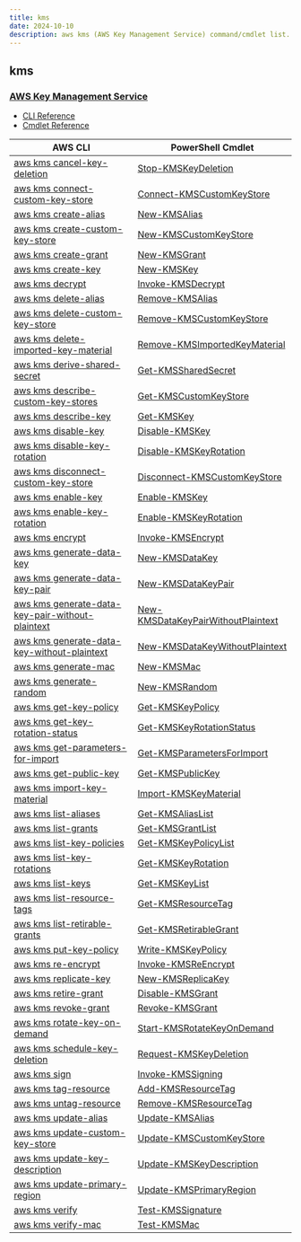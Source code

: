 ```yaml
---
title: kms
date: 2024-10-10
description: aws kms (AWS Key Management Service) command/cmdlet list.
---
```


## kms

### [AWS Key Management Service](https://aws.amazon.com/kms/)

* [CLI Reference](https://awscli.amazonaws.com/v2/documentation/api/latest/reference/kms/index.html)
* [Cmdlet Reference](https://docs.aws.amazon.com/powershell/latest/reference/items/AWS_Key_Management_Service_cmdlets.html)

|AWS CLI|PowerShell Cmdlet|
|----|----|
|[aws kms cancel-key-deletion](https://awscli.amazonaws.com/v2/documentation/api/latest/reference/kms/cancel-key-deletion.html)|[Stop-KMSKeyDeletion](https://docs.aws.amazon.com/powershell/latest/reference/items/Stop-KMSKeyDeletion.html)|
|[aws kms connect-custom-key-store](https://awscli.amazonaws.com/v2/documentation/api/latest/reference/kms/connect-custom-key-store.html)|[Connect-KMSCustomKeyStore](https://docs.aws.amazon.com/powershell/latest/reference/items/Connect-KMSCustomKeyStore.html)|
|[aws kms create-alias](https://awscli.amazonaws.com/v2/documentation/api/latest/reference/kms/create-alias.html)|[New-KMSAlias](https://docs.aws.amazon.com/powershell/latest/reference/items/New-KMSAlias.html)|
|[aws kms create-custom-key-store](https://awscli.amazonaws.com/v2/documentation/api/latest/reference/kms/create-custom-key-store.html)|[New-KMSCustomKeyStore](https://docs.aws.amazon.com/powershell/latest/reference/items/New-KMSCustomKeyStore.html)|
|[aws kms create-grant](https://awscli.amazonaws.com/v2/documentation/api/latest/reference/kms/create-grant.html)|[New-KMSGrant](https://docs.aws.amazon.com/powershell/latest/reference/items/New-KMSGrant.html)|
|[aws kms create-key](https://awscli.amazonaws.com/v2/documentation/api/latest/reference/kms/create-key.html)|[New-KMSKey](https://docs.aws.amazon.com/powershell/latest/reference/items/New-KMSKey.html)|
|[aws kms decrypt](https://awscli.amazonaws.com/v2/documentation/api/latest/reference/kms/decrypt.html)|[Invoke-KMSDecrypt](https://docs.aws.amazon.com/powershell/latest/reference/items/Invoke-KMSDecrypt.html)|
|[aws kms delete-alias](https://awscli.amazonaws.com/v2/documentation/api/latest/reference/kms/delete-alias.html)|[Remove-KMSAlias](https://docs.aws.amazon.com/powershell/latest/reference/items/Remove-KMSAlias.html)|
|[aws kms delete-custom-key-store](https://awscli.amazonaws.com/v2/documentation/api/latest/reference/kms/delete-custom-key-store.html)|[Remove-KMSCustomKeyStore](https://docs.aws.amazon.com/powershell/latest/reference/items/Remove-KMSCustomKeyStore.html)|
|[aws kms delete-imported-key-material](https://awscli.amazonaws.com/v2/documentation/api/latest/reference/kms/delete-imported-key-material.html)|[Remove-KMSImportedKeyMaterial](https://docs.aws.amazon.com/powershell/latest/reference/items/Remove-KMSImportedKeyMaterial.html)|
|[aws kms derive-shared-secret](https://awscli.amazonaws.com/v2/documentation/api/latest/reference/kms/derive-shared-secret.html)|[Get-KMSSharedSecret](https://docs.aws.amazon.com/powershell/latest/reference/items/Get-KMSSharedSecret.html)|
|[aws kms describe-custom-key-stores](https://awscli.amazonaws.com/v2/documentation/api/latest/reference/kms/describe-custom-key-stores.html)|[Get-KMSCustomKeyStore](https://docs.aws.amazon.com/powershell/latest/reference/items/Get-KMSCustomKeyStore.html)|
|[aws kms describe-key](https://awscli.amazonaws.com/v2/documentation/api/latest/reference/kms/describe-key.html)|[Get-KMSKey](https://docs.aws.amazon.com/powershell/latest/reference/items/Get-KMSKey.html)|
|[aws kms disable-key](https://awscli.amazonaws.com/v2/documentation/api/latest/reference/kms/disable-key.html)|[Disable-KMSKey](https://docs.aws.amazon.com/powershell/latest/reference/items/Disable-KMSKey.html)|
|[aws kms disable-key-rotation](https://awscli.amazonaws.com/v2/documentation/api/latest/reference/kms/disable-key-rotation.html)|[Disable-KMSKeyRotation](https://docs.aws.amazon.com/powershell/latest/reference/items/Disable-KMSKeyRotation.html)|
|[aws kms disconnect-custom-key-store](https://awscli.amazonaws.com/v2/documentation/api/latest/reference/kms/disconnect-custom-key-store.html)|[Disconnect-KMSCustomKeyStore](https://docs.aws.amazon.com/powershell/latest/reference/items/Disconnect-KMSCustomKeyStore.html)|
|[aws kms enable-key](https://awscli.amazonaws.com/v2/documentation/api/latest/reference/kms/enable-key.html)|[Enable-KMSKey](https://docs.aws.amazon.com/powershell/latest/reference/items/Enable-KMSKey.html)|
|[aws kms enable-key-rotation](https://awscli.amazonaws.com/v2/documentation/api/latest/reference/kms/enable-key-rotation.html)|[Enable-KMSKeyRotation](https://docs.aws.amazon.com/powershell/latest/reference/items/Enable-KMSKeyRotation.html)|
|[aws kms encrypt](https://awscli.amazonaws.com/v2/documentation/api/latest/reference/kms/encrypt.html)|[Invoke-KMSEncrypt](https://docs.aws.amazon.com/powershell/latest/reference/items/Invoke-KMSEncrypt.html)|
|[aws kms generate-data-key](https://awscli.amazonaws.com/v2/documentation/api/latest/reference/kms/generate-data-key.html)|[New-KMSDataKey](https://docs.aws.amazon.com/powershell/latest/reference/items/New-KMSDataKey.html)|
|[aws kms generate-data-key-pair](https://awscli.amazonaws.com/v2/documentation/api/latest/reference/kms/generate-data-key-pair.html)|[New-KMSDataKeyPair](https://docs.aws.amazon.com/powershell/latest/reference/items/New-KMSDataKeyPair.html)|
|[aws kms generate-data-key-pair-without-plaintext](https://awscli.amazonaws.com/v2/documentation/api/latest/reference/kms/generate-data-key-pair-without-plaintext.html)|[New-KMSDataKeyPairWithoutPlaintext](https://docs.aws.amazon.com/powershell/latest/reference/items/New-KMSDataKeyPairWithoutPlaintext.html)|
|[aws kms generate-data-key-without-plaintext](https://awscli.amazonaws.com/v2/documentation/api/latest/reference/kms/generate-data-key-without-plaintext.html)|[New-KMSDataKeyWithoutPlaintext](https://docs.aws.amazon.com/powershell/latest/reference/items/New-KMSDataKeyWithoutPlaintext.html)|
|[aws kms generate-mac](https://awscli.amazonaws.com/v2/documentation/api/latest/reference/kms/generate-mac.html)|[New-KMSMac](https://docs.aws.amazon.com/powershell/latest/reference/items/New-KMSMac.html)|
|[aws kms generate-random](https://awscli.amazonaws.com/v2/documentation/api/latest/reference/kms/generate-random.html)|[New-KMSRandom](https://docs.aws.amazon.com/powershell/latest/reference/items/New-KMSRandom.html)|
|[aws kms get-key-policy](https://awscli.amazonaws.com/v2/documentation/api/latest/reference/kms/get-key-policy.html)|[Get-KMSKeyPolicy](https://docs.aws.amazon.com/powershell/latest/reference/items/Get-KMSKeyPolicy.html)|
|[aws kms get-key-rotation-status](https://awscli.amazonaws.com/v2/documentation/api/latest/reference/kms/get-key-rotation-status.html)|[Get-KMSKeyRotationStatus](https://docs.aws.amazon.com/powershell/latest/reference/items/Get-KMSKeyRotationStatus.html)|
|[aws kms get-parameters-for-import](https://awscli.amazonaws.com/v2/documentation/api/latest/reference/kms/get-parameters-for-import.html)|[Get-KMSParametersForImport](https://docs.aws.amazon.com/powershell/latest/reference/items/Get-KMSParametersForImport.html)|
|[aws kms get-public-key](https://awscli.amazonaws.com/v2/documentation/api/latest/reference/kms/get-public-key.html)|[Get-KMSPublicKey](https://docs.aws.amazon.com/powershell/latest/reference/items/Get-KMSPublicKey.html)|
|[aws kms import-key-material](https://awscli.amazonaws.com/v2/documentation/api/latest/reference/kms/import-key-material.html)|[Import-KMSKeyMaterial](https://docs.aws.amazon.com/powershell/latest/reference/items/Import-KMSKeyMaterial.html)|
|[aws kms list-aliases](https://awscli.amazonaws.com/v2/documentation/api/latest/reference/kms/list-aliases.html)|[Get-KMSAliasList](https://docs.aws.amazon.com/powershell/latest/reference/items/Get-KMSAliasList.html)|
|[aws kms list-grants](https://awscli.amazonaws.com/v2/documentation/api/latest/reference/kms/list-grants.html)|[Get-KMSGrantList](https://docs.aws.amazon.com/powershell/latest/reference/items/Get-KMSGrantList.html)|
|[aws kms list-key-policies](https://awscli.amazonaws.com/v2/documentation/api/latest/reference/kms/list-key-policies.html)|[Get-KMSKeyPolicyList](https://docs.aws.amazon.com/powershell/latest/reference/items/Get-KMSKeyPolicyList.html)|
|[aws kms list-key-rotations](https://awscli.amazonaws.com/v2/documentation/api/latest/reference/kms/list-key-rotations.html)|[Get-KMSKeyRotation](https://docs.aws.amazon.com/powershell/latest/reference/items/Get-KMSKeyRotation.html)|
|[aws kms list-keys](https://awscli.amazonaws.com/v2/documentation/api/latest/reference/kms/list-keys.html)|[Get-KMSKeyList](https://docs.aws.amazon.com/powershell/latest/reference/items/Get-KMSKeyList.html)|
|[aws kms list-resource-tags](https://awscli.amazonaws.com/v2/documentation/api/latest/reference/kms/list-resource-tags.html)|[Get-KMSResourceTag](https://docs.aws.amazon.com/powershell/latest/reference/items/Get-KMSResourceTag.html)|
|[aws kms list-retirable-grants](https://awscli.amazonaws.com/v2/documentation/api/latest/reference/kms/list-retirable-grants.html)|[Get-KMSRetirableGrant](https://docs.aws.amazon.com/powershell/latest/reference/items/Get-KMSRetirableGrant.html)|
|[aws kms put-key-policy](https://awscli.amazonaws.com/v2/documentation/api/latest/reference/kms/put-key-policy.html)|[Write-KMSKeyPolicy](https://docs.aws.amazon.com/powershell/latest/reference/items/Write-KMSKeyPolicy.html)|
|[aws kms re-encrypt](https://awscli.amazonaws.com/v2/documentation/api/latest/reference/kms/re-encrypt.html)|[Invoke-KMSReEncrypt](https://docs.aws.amazon.com/powershell/latest/reference/items/Invoke-KMSReEncrypt.html)|
|[aws kms replicate-key](https://awscli.amazonaws.com/v2/documentation/api/latest/reference/kms/replicate-key.html)|[New-KMSReplicaKey](https://docs.aws.amazon.com/powershell/latest/reference/items/New-KMSReplicaKey.html)|
|[aws kms retire-grant](https://awscli.amazonaws.com/v2/documentation/api/latest/reference/kms/retire-grant.html)|[Disable-KMSGrant](https://docs.aws.amazon.com/powershell/latest/reference/items/Disable-KMSGrant.html)|
|[aws kms revoke-grant](https://awscli.amazonaws.com/v2/documentation/api/latest/reference/kms/revoke-grant.html)|[Revoke-KMSGrant](https://docs.aws.amazon.com/powershell/latest/reference/items/Revoke-KMSGrant.html)|
|[aws kms rotate-key-on-demand](https://awscli.amazonaws.com/v2/documentation/api/latest/reference/kms/rotate-key-on-demand.html)|[Start-KMSRotateKeyOnDemand](https://docs.aws.amazon.com/powershell/latest/reference/items/Start-KMSRotateKeyOnDemand.html)|
|[aws kms schedule-key-deletion](https://awscli.amazonaws.com/v2/documentation/api/latest/reference/kms/schedule-key-deletion.html)|[Request-KMSKeyDeletion](https://docs.aws.amazon.com/powershell/latest/reference/items/Request-KMSKeyDeletion.html)|
|[aws kms sign](https://awscli.amazonaws.com/v2/documentation/api/latest/reference/kms/sign.html)|[Invoke-KMSSigning](https://docs.aws.amazon.com/powershell/latest/reference/items/Invoke-KMSSigning.html)|
|[aws kms tag-resource](https://awscli.amazonaws.com/v2/documentation/api/latest/reference/kms/tag-resource.html)|[Add-KMSResourceTag](https://docs.aws.amazon.com/powershell/latest/reference/items/Add-KMSResourceTag.html)|
|[aws kms untag-resource](https://awscli.amazonaws.com/v2/documentation/api/latest/reference/kms/untag-resource.html)|[Remove-KMSResourceTag](https://docs.aws.amazon.com/powershell/latest/reference/items/Remove-KMSResourceTag.html)|
|[aws kms update-alias](https://awscli.amazonaws.com/v2/documentation/api/latest/reference/kms/update-alias.html)|[Update-KMSAlias](https://docs.aws.amazon.com/powershell/latest/reference/items/Update-KMSAlias.html)|
|[aws kms update-custom-key-store](https://awscli.amazonaws.com/v2/documentation/api/latest/reference/kms/update-custom-key-store.html)|[Update-KMSCustomKeyStore](https://docs.aws.amazon.com/powershell/latest/reference/items/Update-KMSCustomKeyStore.html)|
|[aws kms update-key-description](https://awscli.amazonaws.com/v2/documentation/api/latest/reference/kms/update-key-description.html)|[Update-KMSKeyDescription](https://docs.aws.amazon.com/powershell/latest/reference/items/Update-KMSKeyDescription.html)|
|[aws kms update-primary-region](https://awscli.amazonaws.com/v2/documentation/api/latest/reference/kms/update-primary-region.html)|[Update-KMSPrimaryRegion](https://docs.aws.amazon.com/powershell/latest/reference/items/Update-KMSPrimaryRegion.html)|
|[aws kms verify](https://awscli.amazonaws.com/v2/documentation/api/latest/reference/kms/verify.html)|[Test-KMSSignature](https://docs.aws.amazon.com/powershell/latest/reference/items/Test-KMSSignature.html)|
|[aws kms verify-mac](https://awscli.amazonaws.com/v2/documentation/api/latest/reference/kms/verify-mac.html)|[Test-KMSMac](https://docs.aws.amazon.com/powershell/latest/reference/items/Test-KMSMac.html)|


